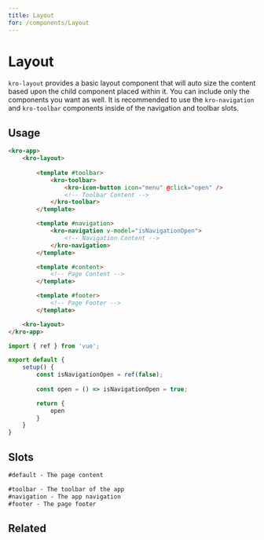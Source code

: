 ```yaml
---
title: Layout
for: /components/Layout
---
```


# Layout
`kro-layout` provides a basic layout component that will auto size the content based upon the child component placed within it.
You can include only the components you want as well. It is recommended to use the `kro-navigation` and `kro-toolbar` components inside of
the navigation and toolbar slots.

## Usage

```html
<kro-app>
    <kro-layout>
    
        <template #toolbar>
            <kro-toolbar>
                <kro-icon-button icon="menu" @click="open" />
                <!-- Toolbar Content -->
            </kro-toolbar>
        </template>

        <template #navigation>
            <kro-navigation v-model="isNavigationOpen">
                <!-- Navigation Content -->
            </kro-navigation>
        </template>

        <template #content>
            <!-- Page Content -->
        </template>

        <template #footer>
            <!-- Page Footer -->
        </template>

    <kro-layout>
</kro-app>
```

```ts
import { ref } from 'vue';

export default {
    setup() {
        const isNavigationOpen = ref(false);
        
        const open = () => isNavigationOpen = true;

        return {
            open
        }
    }
}
```

## Slots
```html
#default - The page content 

#toolbar - The toolbar of the app
#navigation - The app navigation
#footer - The page footer
```

## Related
<press-article-link title="List" subtitle="For all the stuff that needs a list I guess" to="/components/list"></press-article-link>